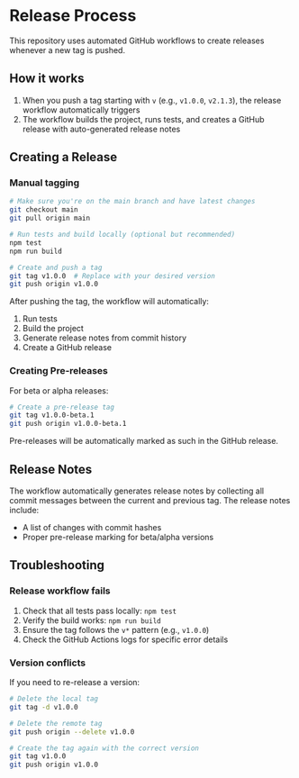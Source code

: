 # Release Process

This repository uses automated GitHub workflows to create releases whenever a new tag is pushed.

## How it works

1. When you push a tag starting with `v` (e.g., `v1.0.0`, `v2.1.3`), the release workflow automatically triggers
2. The workflow builds the project, runs tests, and creates a GitHub release with auto-generated release notes

## Creating a Release

### Manual tagging

```bash
# Make sure you're on the main branch and have latest changes
git checkout main
git pull origin main

# Run tests and build locally (optional but recommended)
npm test
npm run build

# Create and push a tag
git tag v1.0.0  # Replace with your desired version
git push origin v1.0.0
```

After pushing the tag, the workflow will automatically:
1. Run tests
2. Build the project
3. Generate release notes from commit history
4. Create a GitHub release

### Creating Pre-releases

For beta or alpha releases:

```bash
# Create a pre-release tag
git tag v1.0.0-beta.1
git push origin v1.0.0-beta.1
```

Pre-releases will be automatically marked as such in the GitHub release.

## Release Notes

The workflow automatically generates release notes by collecting all commit messages between the current and previous tag. The release notes include:

- A list of changes with commit hashes
- Proper pre-release marking for beta/alpha versions

## Troubleshooting

### Release workflow fails

1. Check that all tests pass locally: `npm test`
2. Verify the build works: `npm run build`
3. Ensure the tag follows the `v*` pattern (e.g., `v1.0.0`)
4. Check the GitHub Actions logs for specific error details

### Version conflicts

If you need to re-release a version:

```bash
# Delete the local tag
git tag -d v1.0.0

# Delete the remote tag
git push origin --delete v1.0.0

# Create the tag again with the correct version
git tag v1.0.0
git push origin v1.0.0
```
